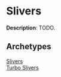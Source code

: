 # Slivers

**Description**: TODO.

## **Archetypes**

[Slivers](../archetypes/Slivers.html)  
[Turbo Slivers](../archetypes/Turbo%20Slivers.html)  

